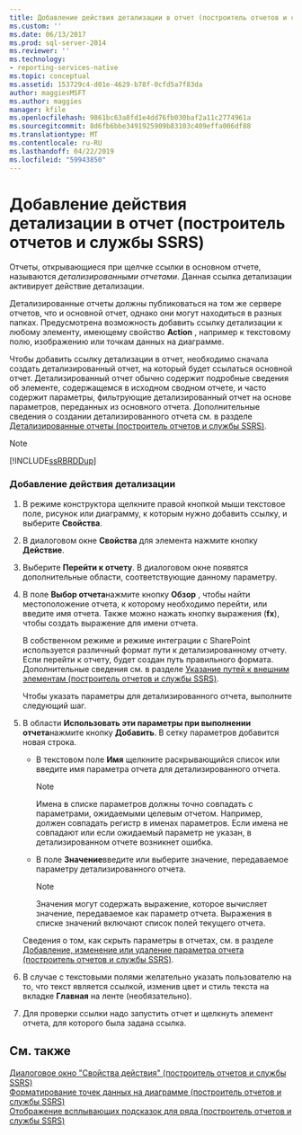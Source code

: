 ```yaml
---
title: Добавление действия детализации в отчет (построитель отчетов и службы SSRS) | Документы Майкрософт
ms.custom: ''
ms.date: 06/13/2017
ms.prod: sql-server-2014
ms.reviewer: ''
ms.technology:
- reporting-services-native
ms.topic: conceptual
ms.assetid: 153729c4-d01e-4629-b78f-0cfd5a7f83da
author: maggiesMSFT
ms.author: maggies
manager: kfile
ms.openlocfilehash: 9861bc63a8fd1e4dd76fb030baf2a11c2774961a
ms.sourcegitcommit: 8d6fb6bbe3491925909b83103c409effa006df88
ms.translationtype: MT
ms.contentlocale: ru-RU
ms.lasthandoff: 04/22/2019
ms.locfileid: "59943850"
---
```

# <a name="add-a-drillthrough-action-on-a-report-report-builder-and-ssrs"></a>Добавление действия детализации в отчет (построитель отчетов и службы SSRS)
  Отчеты, открывающиеся при щелчке ссылки в основном отчете, называются *детализированными отчетами*. Данная ссылка детализации активирует действие детализации.  
  
 Детализированные отчеты должны публиковаться на том же сервере отчетов, что и основной отчет, однако они могут находиться в разных папках. Предусмотрена возможность добавить ссылку детализации к любому элементу, имеющему свойство **Action** , например к текстовому полю, изображению или точкам данных на диаграмме.  
  
 Чтобы добавить ссылку детализации в отчет, необходимо сначала создать детализированный отчет, на который будет ссылаться основной отчет. Детализированный отчет обычно содержит подробные сведения об элементе, содержащемся в исходном сводном отчете, и часто содержит параметры, фильтрующие детализированный отчет на основе параметров, переданных из основного отчета. Дополнительные сведения о создании детализированного отчета см. в разделе [Детализированные отчеты (построитель отчетов и службы SSRS)](drillthrough-reports-report-builder-and-ssrs.md).  
  
> [!NOTE]  
>  [!INCLUDE[ssRBRDDup](../../includes/ssrbrddup-md.md)]  
  
### <a name="to-add-a-drillthrough-action"></a>Добавление действия детализации  
  
1.  В режиме конструктора щелкните правой кнопкой мыши текстовое поле, рисунок или диаграмму, к которым нужно добавить ссылку, и выберите **Свойства**.  
  
2.  В диалоговом окне **Свойства** для элемента нажмите кнопку **Действие**.  
  
3.  Выберите **Перейти к отчету**. В диалоговом окне появятся дополнительные области, соответствующие данному параметру.  
  
4.  В поле **Выбор отчета**нажмите кнопку **Обзор** , чтобы найти местоположение отчета, к которому необходимо перейти, или введите имя отчета. Также можно нажать кнопку выражения (**fx**), чтобы создать выражение для имени отчета.  
  
     В собственном режиме и режиме интеграции с SharePoint используется различный формат пути к детализированному отчету. Если перейти к отчету, будет создан путь правильного формата. Дополнительные сведения см. в разделе [Указание путей к внешним элементам (построитель отчетов и службы SSRS)](specifying-paths-to-external-items-report-builder-and-ssrs.md).  
  
     Чтобы указать параметры для детализированного отчета, выполните следующий шаг.  
  
5.  В области **Использовать эти параметры при выполнении отчета**нажмите кнопку **Добавить**. В сетку параметров добавится новая строка.  
  
    -   В текстовом поле **Имя** щелкните раскрывающийся список или введите имя параметра отчета для детализированного отчета.  
  
        > [!NOTE]  
        >  Имена в списке параметров должны точно совпадать с параметрами, ожидаемыми целевым отчетом. Например, должен совпадать регистр в именах параметров. Если имена не совпадают или если ожидаемый параметр не указан, в детализированном отчете возникнет ошибка.  
  
    -   В поле **Значение**введите или выберите значение, передаваемое параметру детализированного отчета.  
  
        > [!NOTE]  
        >  Значения могут содержать выражение, которое вычисляет значение, передаваемое как параметр отчета. Выражения в списке значений включают список полей текущего отчета.  
  
     Сведения о том, как скрыть параметры в отчетах, см. в разделе [Добавление, изменение или удаление параметра отчета (построитель отчетов и службы SSRS)](add-change-or-delete-a-report-parameter-report-builder-and-ssrs.md).  
  
6.  В случае с текстовыми полями желательно указать пользователю на то, что текст является ссылкой, изменив цвет и стиль текста на вкладке **Главная** на ленте (необязательно).  
  
7.  Для проверки ссылки надо запустить отчет и щелкнуть элемент отчета, для которого была задана ссылка.  
  
## <a name="see-also"></a>См. также  
 [Диалоговое окно "Свойства действия" (построитель отчетов и службы SSRS)](../action-properties-dialog-box-report-builder-and-ssrs.md)   
 [Форматирование точек данных на диаграмме (построитель отчетов и службы SSRS)](formatting-data-points-on-a-chart-report-builder-and-ssrs.md)   
 [Отображение всплывающих подсказок для ряда (построитель отчетов и службы SSRS)](show-tooltips-on-a-series-report-builder-and-ssrs.md)  
  
  
